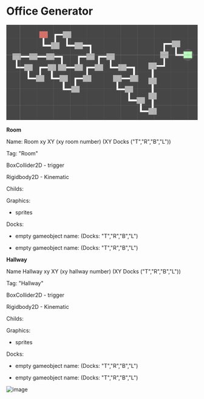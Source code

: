 # Office Generator

![example](https://github.com/Axstr0n/Projects/blob/main/Unity/Office%20Generator/example.png?raw=true)


**Room**

Name: Room xy XY  (xy room number)  (XY Docks ("T","R","B","L"))

Tag: "Room"

BoxCollider2D - trigger

Rigidbody2D - Kinematic

Childs:

  Graphics:
  
  - sprites
  
  Docks:
  
  - empty gameobject name: (Docks: "T","R","B","L")
    
  - empty gameobject name: (Docks: "T","R","B","L")
    
**Hallway**

Name Hallway xy XY (xy hallway number)  (XY Docks ("T","R","B","L"))

Tag: "Hallway"

BoxCollider2D - trigger

Rigidbody2D - Kinematic

Childs:

  Graphics:
  
  - sprites
  
  Docks:
  
  - empty gameobject name: (Docks: "T","R","B","L")
    
  - empty gameobject name: (Docks: "T","R","B","L")

![image](https://github.com/Axstr0n/Unity/assets/111118363/0b5ff994-19bf-4c60-a294-9952a7d499c9)


